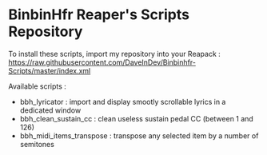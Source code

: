 # BinbinHfr Reaper's Scripts Repository

To install these scripts, import my repository into your Reapack :
https://raw.githubusercontent.com/DaveInDev/Binbinhfr-Scripts/master/index.xml

Available scripts :
- bbh_lyricator : import and display smootly scrollable lyrics in a dedicated window
- bbh_clean_sustain_cc : clean useless sustain pedal CC (between 1 and 126)
- bbh_midi_items_transpose : transpose any selected item by a number of semitones 
